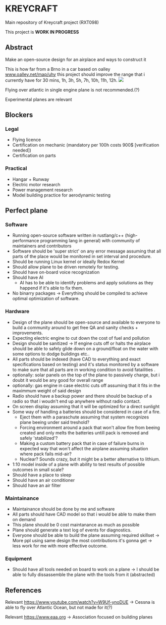 # KREYCRAFT
Main repository of Kreycraft project (RXT098)

This project is **WORK IN PROGRESS**

## Abstract
Make an open-source design for an airplace and ways to construct it

This is how far from a Brno in a car based on oalley www.oalley.net/map/uhy this project should improve the range that i currently have for 30 mins, 1h, 3h, 5h, 7h, 10h, 11h, 12h.
![](https://i.imgur.com/WSRk9U1.png)


Flying over atlantic in single engine plane is not recommended.(?)

Experimental planes are relevant

## Blockers
### Legal
- Flying licence
- Certification on mechanic (mandatory per 100h costs 900$ [verification needed])
- Certification on parts 
### Practical
- Hangar + Runway
- Electric motor research
- Power management research
- Model building practice for aerodynamic testing

## Perfect plane
### Software
- Running open-source software written in rustlang/c++ (high-performance programming lang in general) with community of maintainers and contributors 
- Software should be 'super strict' on any error message assuming that all parts of the place would be monitored in set interval and procedure.
- Should be running Linux kernel or ideally Redox Kernel
- Should allow plane to be driven remotely for testing.
- Should have on-board voice recognization
- Should have AI
  - AI has to be able to identify problems and apply solutions as they happend if it's able to fix them. 
- No binarry packages -> Everything should be compiled to achieve optimal optimization of software.

### Hardware
- Design of the plane should be open-source and available to everyone to build a community around to get free QA and sanity checks + improvements.
- Expecting electric engine to cut down the cost of fuel and pollution
- Design should be sanitized -> If engine cuts off or halts the airplace should be able to safely glide down on a ground/float on the water with some options to dodge buildings etc..
- All parts should be indexed (have CAD to everything and exact specifications based on testing) and it's status monitored by a software to make sure that all parts are in working condition to avoid fatailities .
- optionally: solar panels on the top of the plane to passively charge, but i doubt it would be any good for overall range
- optionally: gas engine in case electric cuts off assuming that it fits in the maximmum weight of said design
- Radio should have a backup power and there should be backup of a radio so that i woudn't end up anywhere without radio contact.
- On screen display assuming that it will be optimized for a direct sunlight
- Some way of handling a batteries should be considered in case of a fire.
  - Eject them with a paraschute assuming that system recognizes plane beeing under said treshold?
  - Forcing environment around a pack that won't allow fire from beeing created and only melts the batteries untill pack is removed and safely 'stabilized'?
  - Making a custom battery pack that in case of failure burns in expected way that won't affect the airplane assuming situation where pack fails mid-air? 
  - Nuclear? Sounds crazy, but it might be a better alternative to lithium.
 - 1:10 model inside of a plane with ability to test results of possible outcomes in small scale?
 - Should have a place to sleep
 - Should have an air conditioner
 - Should have an air filter
 
 ### Maintainance
 - Maintainance should be done by me and software
 - All parts should have CAD model so that i would be able to make them on demand
 - This plane should be 0 cost maintanance as much as possible
 - Plane should generate a text log of events for diagnostics.
 - Everyone should be able to build the plane assuming required skillset -> More ppl using same design the most contributions it's gonna get -> less work for me with more effective outcome.
 
 ### Equipment
 - Should have all tools needed on board to work on a plane -> I should be able to fully dissassemble the plane with the tools from it (abstracted)

## References
Relevant https://www.youtube.com/watch?v=W9Uf-ynoDUE -> Cessna is able to fly over Atlantic Ocean, but not made for it(?)

Relevant https://www.eaa.org -> Association focused on building planes
